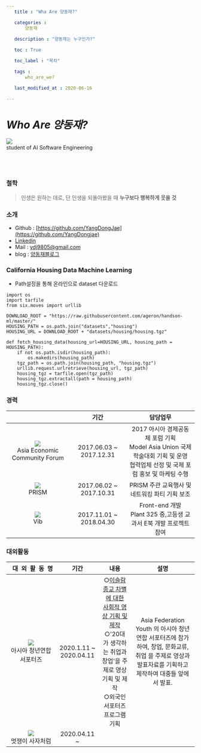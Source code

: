 ```yaml
---
   title : "Wha Are 양동재?" 

   categories : 
       양동재
   
   description : "양동재는 누구인가?"

   toc : True

   toc_label : "목차"

   tags : 
       who_are_we?

   last_modified_at : 2020-06-16

---
```


# **_Who Are 양동재?_**
![](https://yangdongjae.github.io/assets/images/About/About-Profile-img2.png)
<br/>
student of AI Software Engineering <br/>
<br/>
<br/>
<br/>

### 철학

> 인생은 원하는 데로, 단 인생을 되돌아봤을 때 **누구보다 행복하게 웃을 것**

### 소개

* Github : [https://github.com/YangDongJae](https://github.com/YangDongjae)
* [Linkedin](https://www.linkedin.com/in/dongjae-yang-88918b175/)
* Mail : ydj9805@gmail.com
* blog : [양동재블로그](https://yangdongjae.github.io)

### California Housing Data Machine Learning

* Path설정을 통해 온라인으로 dataset 다운로드

```
import os
import tarfile
from six.moves import urllib

DOWNLOAD_ROOT = "https://raw.githubusercontent.com/ageron/handson-ml/master/"
HOUSING_PATH = os.path.join("datasets","housing")
HOUSING_URL = DOWNLOAD_ROOT + "datasets/housing/housing.tgz"

def fetch_housing_data(housing_url=HOUSING_URL, housing_path = HOUSING_PATH):
    if not os.path.isdir(housing_path):
        os.makedirs(housing_path)
    tgz_path = os.path.join(housing_path, "housing.tgz")
    urllib.request.urlretrieve(housing_url, tgz_path)
    housing_tgz = tarfile.open(tgz_path)
    housing_tgz.extractall(path = housing_path)
    housing_tgz.close()
```


### 경력

|  | 기간  | 담당업무 |
| :---------:|:---------:|:---------:|
| ![](https://yangdongjae.github.io/assets/images/About/AECF.png)<br/> Asia Economic Community Forum | 2017.06.03 ~ 2017.12.31    | 2017 아시아 경제공동체 포럼 기획 <br/> Model Asia Union 국제 학술대회 기획 및 운영 <br/>협력업체 선정 및 국제 포럼 홍보 및 마케팅 수행  |
| ![](https://yangdongjae.github.io/assets/images/About/PRISM.png)<br/>PRISM    |  2017.06.02 ~ 2017.10.31   |  PRISM 주관 교육행사 및 네트워킹 파티 기획 보조 <br/>  |
| ![](https://yangdongjae.github.io/assets/images/About/Vib.png)<br/>Vib    | 2017.11.01 ~ 2018.04.30    |  Front-end 개발 <br/>Plant 325 중,고등생 교과서 E북 개발 프로젝트 참여  |

### 대외활동 

| &nbsp;&nbsp;대&nbsp;&nbsp;외&nbsp;&nbsp;활&nbsp;&nbsp;동&nbsp;&nbsp;명 | 기간  |내용 | 설명 |
| :---------:|:---------:|:-----------------------------:|:---------:|
|![](https://yangdongjae.github.io/assets/images/About/AYC.png)<br/>아시아 청년연합<br/>서포터즈|2020.1.11 ~ 2020.04.11| ○[이슬람 종교 차별에 대한 <br/>  사회적 영상 기획 및 제작](https://www.youtube.com/watch?v=3uM8zKF3gJE)<br/> ○'20대가 생각하는 취업과 창업'을 주제로 영상 기획 및 제작 <br/>○외국인 서포터즈 프로그램기획 |Asia Federation Youth 의 아시아 청년 연합 서포터즈에 참가하여, 창업, 문화교류, 취업 을 주제로 영상과 발표자료를 기획하고 제작하여 대중들 앞에서 발표.|
|![](https://yangdongjae.github.io/assets/images/About/cool_Lion.png)<br/>멋쟁이 사자처럼|2020.04.11 ~ |||








